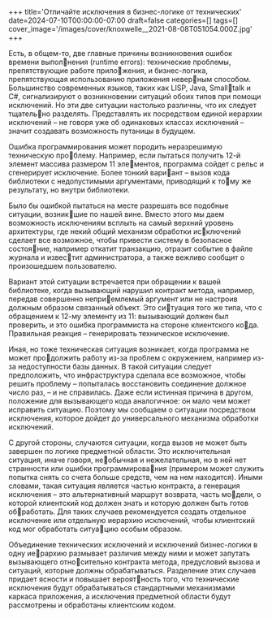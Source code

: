 +++
title='Отличайте исключения в бизнес-логике от технических'
date=2024-07-10T00:00:00-07:00
draft=false
categories=[]
tags=[]
cover_image='/images/cover/knoxwelle__2021-08-08T051054.000Z.jpg'
+++

Есть, в об­щем-то, две глав­ные при­чи­ны возникновения ошибок времени выполнения (runtime errors): технические проблемы, препятствующие работе приложения, и бизнес-логика, препятствующая использованию приложения неверным способом. Большинство современных языков, таких как LISP, Java, Smalltalk и C#, сигнализируют о возникновении ситуаций обоих типов при помощи 
исключений. Но эти две ситуации настолько различны, что их следует тщательно разделять. Представлять их посредством единой иерархии исключений – не 
говоря уже об одинаковых классах исключений – значит создавать возможность 
путаницы в будущем.

Ошибка программирования может породить неразрешимую техническую проблему. Например, если пытаться получить 12-й элемент массива размером 11 элементов, программа сойдет с рельс и сгенерирует исключение. Более тонкий вариант – вызов кода библиотеки с недопустимыми аргументами, приводящий к тому же результату, но внутри библиотеки.

Было бы ошибкой пытаться на месте разрешать все подобные ситуации, возникшие по нашей вине. Вместо этого мы даем возможность исключениям всплыть на 
самый верхний уровень архитектуры, где некий общий механизм обработки исключений сделает все возможное, чтобы привести систему в безопасное состояние, например откатит транзакцию, отразит событие в файле журнала и известит администратора, а также вежливо сообщит о произошедшем пользователю.

Вариант этой ситуации встречается при обращении к вашей библиотеке, когда 
вызывающий нарушил контракт метода, например, передав совершенно неприемлемый аргумент или не настроив должным образом связанный объект. Это ситуация того же типа, что с обращением к 12-му элементу из 11: вызывающий 
должен был проверить, и это ошибка программиста на стороне клиентского кода. Правильная реакция – генерировать техническое исключение.

Иная, но тоже техническая ситуация возникает, когда программа не может продолжить работу из-за проблем с окружением, например из-за недоступности базы данных. В такой ситуации следует предположить, что инфраструктура сделала 
все возможное, чтобы решить проблему – попыталась восстановить соединение 
должное число раз, – и не справилась. Даже если истинная причина в другом, 
положение для вызывающего кода аналогичное: он мало чем может исправить 
ситуацию. Поэтому мы сообщаем о ситуации посредством исключения, которое 
дойдет до универсального механизма обработки исключений.

С другой стороны, случаются ситуации, когда вызов не может быть завершен по 
логике предметной области. Это исключительная ситуация, иначе говоря, необычная и нежелательная, но в ней нет странности или ошибки программирования (примером может служить попытка снять со счета больше средств, чем на 
нем находится). Иными словами, такая ситуация является частью контракта, 
а генерация исключения – это альтернативный маршрут возврата, часть модели, о которой клиентский код должен знать и которую должен быть готов обработать. Для таких случаев рекомендуется создать отдельное исключение или 
отдельную иерархию исключений, чтобы клиентский код мог обработать ситуацию особым образом.

Объединение технических исключений и исключений бизнес-логики в одну иерархию размывает различия между ними и может запутать вызывающего относительно контракта метода, предусловий вызова и ситуаций, которые должны 
обрабатываться. Разделение этих случаев придает ясности и повышает вероятность того, что технические исключения будут обрабатываться стандартными 
механизмами каркаса приложения, а исключения предметной области будут 
рассмотрены и обработаны клиентским кодом.